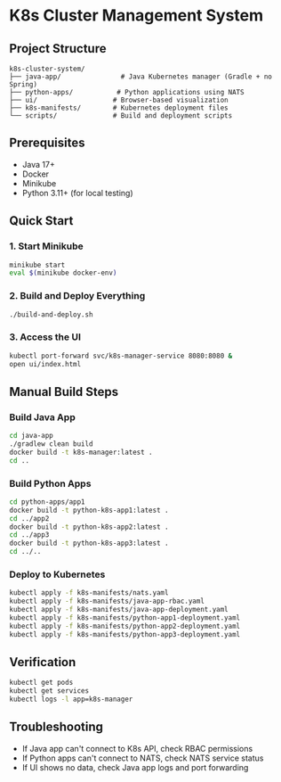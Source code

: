 # K8s Cluster Management System

## Project Structure
```
k8s-cluster-system/
├── java-app/               # Java Kubernetes manager (Gradle + no Spring)
├── python-apps/           # Python applications using NATS
├── ui/                   # Browser-based visualization
├── k8s-manifests/        # Kubernetes deployment files
└── scripts/              # Build and deployment scripts
```

## Prerequisites
- Java 17+
- Docker
- Minikube
- Python 3.11+ (for local testing)

## Quick Start

### 1. Start Minikube
```bash
minikube start
eval $(minikube docker-env)
```

### 2. Build and Deploy Everything
```bash
./build-and-deploy.sh
```

### 3. Access the UI
```bash
kubectl port-forward svc/k8s-manager-service 8080:8080 &
open ui/index.html
```

## Manual Build Steps

### Build Java App
```bash
cd java-app
./gradlew clean build
docker build -t k8s-manager:latest .
cd ..
```

### Build Python Apps
```bash
cd python-apps/app1
docker build -t python-k8s-app1:latest .
cd ../app2
docker build -t python-k8s-app2:latest .
cd ../app3
docker build -t python-k8s-app3:latest .
cd ../..
```

### Deploy to Kubernetes
```bash
kubectl apply -f k8s-manifests/nats.yaml
kubectl apply -f k8s-manifests/java-app-rbac.yaml
kubectl apply -f k8s-manifests/java-app-deployment.yaml
kubectl apply -f k8s-manifests/python-app1-deployment.yaml
kubectl apply -f k8s-manifests/python-app2-deployment.yaml
kubectl apply -f k8s-manifests/python-app3-deployment.yaml
```

## Verification
```bash
kubectl get pods
kubectl get services
kubectl logs -l app=k8s-manager
```

## Troubleshooting
- If Java app can't connect to K8s API, check RBAC permissions
- If Python apps can't connect to NATS, check NATS service status
- If UI shows no data, check Java app logs and port forwarding
